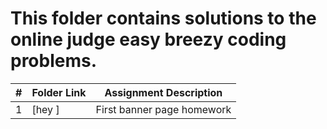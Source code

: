# This folder contains solutions to the online judge easy breezy coding problems. 

|   #   | Folder Link | Assignment Description |
| :---: | ----------- | ---------------------- |
|  1    |     [hey ]   | First banner page homework |
